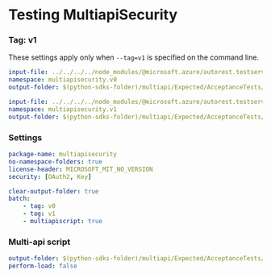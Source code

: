 # Testing MultiapiSecurity

### Tag: v1

These settings apply only when `--tag=v1` is specified on the command line.

``` yaml $(tag) == 'v0'
input-file: ../../../../node_modules/@microsoft.azure/autorest.testserver/swagger/multiapi-v0.json
namespace: multiapisecurity.v0
output-folder: $(python-sdks-folder)/multiapi/Expected/AcceptanceTests/MultiapiSecurity/multiapisecurity/v0
```

``` yaml $(tag) == 'v1'
input-file: ../../../../node_modules/@microsoft.azure/autorest.testserver/swagger/multiapi-v1.json
namespace: multiapisecurity.v1
output-folder: $(python-sdks-folder)/multiapi/Expected/AcceptanceTests/MultiapiSecurity/multiapisecurity/v1
```

### Settings
``` yaml
package-name: multiapisecurity
no-namespace-folders: true
license-header: MICROSOFT_MIT_NO_VERSION
security: [OAuth2, Key]
```

``` yaml $(multiapi)
clear-output-folder: true
batch:
    - tag: v0
    - tag: v1
    - multiapiscript: true
```

### Multi-api script

``` yaml $(multiapiscript)
output-folder: $(python-sdks-folder)/multiapi/Expected/AcceptanceTests/MultiapiSecurity/multiapisecurity/
perform-load: false
```
